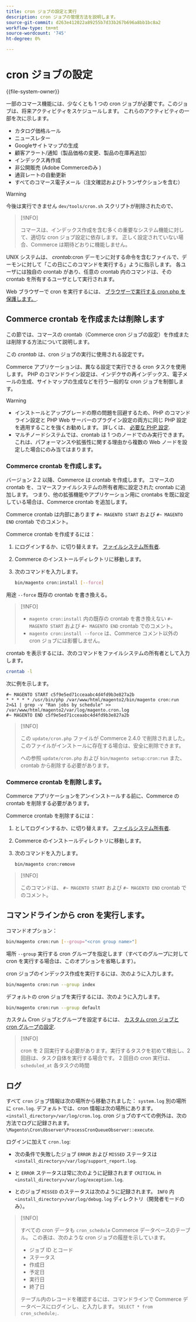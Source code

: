 ```yaml
---
title: cron ジョブの設定と実行
description: cron ジョブの管理方法を説明します。
source-git-commit: d263e412022a89255b7d33b267b696a8bb1bc8a2
workflow-type: tm+mt
source-wordcount: '745'
ht-degree: 0%

---
```



# cron ジョブの設定

{{file-system-owner}}

一部のコマース機能には、少なくとも 1 つの cron ジョブが必要です。このジョブは、将来アクティビティをスケジュールします。 これらのアクティビティの一部を次に示します。

- カタログ価格ルール
- ニュースレター
- Googleサイトマップの生成
- 顧客アラート/通知（製品価格の変更、製品の在庫再追加）
- インデックス再作成
- 非公開販売 (Adobe Commerceのみ )
- 通貨レートの自動更新
- すべてのコマース電子メール（注文確認およびトランザクションを含む）

>[!WARNING]
>
>今後は実行できません `dev/tools/cron.sh` スクリプトが削除されたので、

>[!INFO]
>
>コマースは、インデックス作成を含む多くの重要なシステム機能に対して、適切な cron ジョブ設定に依存します。 正しく設定されていない場合、Commerce は期待どおりに機能しません。

UNIX システムは、 _crontab_:cron デーモンに対する命令を含むファイルで、デーモンに対して「この日にこのコマンドを実行する」ように指示します。 各ユーザには独自の crontab があり、任意の crontab 内のコマンドは、その crontab を所有するユーザとして実行されます。

Web ブラウザーで cron を実行するには、 [ブラウザーで実行する cron.php を保護します。](../security/secure-cron-php.md).

## Commerce crontab を作成または削除します

この節では、コマースの crontab（Commerce cron ジョブの設定）を作成または削除する方法について説明します。

この _crontab_ は、cron ジョブの実行に使用される設定です。

Commerce アプリケーションは、異なる設定で実行できる cron タスクを使用します。 PHP のコマンドライン設定は、インデクサの再インデックス、電子メールの生成、サイトマップの生成などを行う一般的な cron ジョブを制御します。

>[!WARNING]
>
>- インストールとアップグレードの際の問題を回避するため、PHP のコマンドライン設定と PHP Web サーバーのプラグイン設定の両方に同じ PHP 設定を適用することを強くお勧めします。 詳しくは、 [必要な PHP 設定](../../installation/prerequisites/php-settings.md).
>- マルチノードシステムでは、crontab は 1 つのノードでのみ実行できます。 これは、パフォーマンスや拡張性に関する理由から複数の Web ノードを設定した場合にのみ当てはまります。


### Commerce crontab を作成します。

バージョン 2.2 以降、Commerce は crontab を作成します。 コマースの crontab を、コマースファイルシステムの所有者用に設定された crontab に追加します。 つまり、他の拡張機能やアプリケーション用に crontabs を既に設定している場合は、Commerce crontab を追加します。

Commerce crontab は内部にあります `#~ MAGENTO START` および `#~ MAGENTO END` crontab でのコメント。

Commerce crontab を作成するには：

1. にログインするか、に切り替えます。 [ファイルシステム所有者](../../installation/prerequisites/file-system/overview.md).
1. Commerce のインストールディレクトリに移動します。
1. 次のコマンドを入力します。

   ```bash
   bin/magento cron:install [--force]
   ```

用途 `--force` 既存の crontab を書き換える。

>[!INFO]
>
>- `magento cron:install` 内の既存の crontab を書き換えない `#~ MAGENTO START` および `#~ MAGENTO END` crontab でのコメント。
>- `magento cron:install --force` は、Commerce コメント以外の cron ジョブには影響しません。


crontab を表示するには、次のコマンドをファイルシステムの所有者として入力します。

```bash
crontab -l
```

次に例を示します。

```terminal
#~ MAGENTO START c5f9e5ed71cceaabc4d4fd9b3e827a2b
* * * * * /usr/bin/php /var/www/html/magento2/bin/magento cron:run 2>&1 | grep -v "Ran jobs by schedule" >> /var/www/html/magento2/var/log/magento.cron.log
#~ MAGENTO END c5f9e5ed71cceaabc4d4fd9b3e827a2b
```

>[!INFO]
>
>この `update/cron.php` ファイルが Commerce 2.4.0 で削除されました。このファイルがインストールに存在する場合は、安全に削除できます。
>
>への参照 `update/cron.php` および `bin/magento setup:cron:run` また、crontab から削除する必要があります。

### Commerce crontab を削除します。

Commerce アプリケーションをアンインストールする前に、Commerce の crontab を削除する必要があります。

Commerce crontab を削除するには：

1. としてログインするか、に切り替えます。 [ファイルシステム所有者](../../installation/prerequisites/file-system/overview.md).
1. Commerce のインストールディレクトリに移動します。
1. 次のコマンドを入力します。

   ```bash
   bin/magento cron:remove
   ```

>[!INFO]
>
>このコマンドは、 `#~ MAGENTO START` および `#~ MAGENTO END` crontab でのコメント。

## コマンドラインから cron を実行します。

コマンドオプション：

```bash
bin/magento cron:run [--group="<cron group name>"]
```

場所 `--group` 実行する cron グループを指定します（すべてのグループに対して cron を実行する場合は、このオプションを省略します）。

cron ジョブのインデックス作成を実行するには、次のように入力します。

```bash
bin/magento cron:run --group index
```

デフォルトの cron ジョブを実行するには、次のように入力します。

```bash
bin/magento cron:run --group default
```

カスタム Cron ジョブとグループを設定するには、 [カスタム cron ジョブと cron グループの設定](../cron/custom-cron.md).

>[!INFO]
>
>cron を 2 回実行する必要があります。実行するタスクを初めて検出し、2 回目は、タスク自体を実行する場合です。 2 回目の cron 実行は、 `scheduled_at` 各タスクの時間

## ログ

すべて `cron` ジョブ情報は次の場所から移動されました： `system.log` 別の場所に `cron.log`.
デフォルトでは、cron 情報は次の場所にあります。 `<install_directory>/var/log/cron.log`.
cron ジョブのすべての例外は、次の方法でログに記録されます。 `\Magento\Cron\Observer\ProcessCronQueueObserver::execute`.

ログインに加えて `cron.log`:

- 次の条件で失敗したジョブ `ERROR` および `MISSED` ステータスは `<install_directory>/var/log/support_report.log`.

- と `ERROR` ステータスは常に次のように記録されます `CRITICAL` in `<install_directory>/var/log/exception.log`.

- とのジョブ `MISSED` のステータスは次のように記録されます。 `INFO` 内 `<install_directory>/var/log/debug.log` ディレクトリ（開発者モードのみ）。

>[!INFO]
>
>すべての cron データも `cron_schedule` Commerce データベースのテーブル。 この表は、次のような cron ジョブの履歴を示しています。
>
>- ジョブ ID とコード
>- ステータス
>- 作成日
>- 予定日
>- 実行日
>- 終了日
>
>テーブル内のレコードを確認するには、コマンドラインで Commerce データベースにログインし、と入力します。 `SELECT * from cron_schedule;`.
